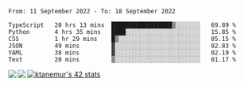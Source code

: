 <!--START_SECTION:waka-->

```text
From: 11 September 2022 - To: 18 September 2022

TypeScript   20 hrs 13 mins  █████████████████▒░░░░░░░   69.89 %
Python       4 hrs 35 mins   ████░░░░░░░░░░░░░░░░░░░░░   15.85 %
CSS          1 hr 29 mins    █▒░░░░░░░░░░░░░░░░░░░░░░░   05.15 %
JSON         49 mins         ▓░░░░░░░░░░░░░░░░░░░░░░░░   02.83 %
YAML         38 mins         ▓░░░░░░░░░░░░░░░░░░░░░░░░   02.19 %
Text         20 mins         ▒░░░░░░░░░░░░░░░░░░░░░░░░   01.17 %
```

<!--END_SECTION:waka-->
<a href="https://github.com/anuraghazra/github-readme-stats">
  <img align="left" src="https://github-readme-stats.vercel.app/api?username=Tanesan&count_private=true&show_icons=true" />
<img align="left" src="https://github-readme-stats.vercel.app/api/top-langs/?username=Tanesan" />
</a>

[![ktanemur's 42 stats](https://badge42.vercel.app/api/v2/cl1wslf6s002109l771rng2w8/stats?cursusId=21&coalitionId=62)](https://github.com/JaeSeoKim/badge42)
